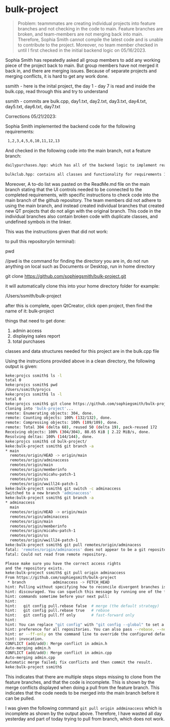 # bulk-project
>Problem: teammmates are creating individual projects into feature branches and not checking in the code to main. Feature branches are broken, and team-members are not merging back into main. Therefore, Sophia Smith cannot compile the latest code and is unable to contribute to the project. Moreover, no team member checked in until I first checked in the initial backend logic on 05/16/2023. 

Sophia Smith has repeatedly asked all group members to add any working piece of the project back to main. But group members have not merged it back in, and there are merging issues. Because of separate projects and merging conflicts, it is hard to get any work done. 

ssmith - here is the inital project, the day 1 - day 7 is read and inside the bulk.cpp, read through this and try to understand


ssmith - commits are bulk.cpp, day1.txt, day2.txt, day3.txt, day4.txt, day5.txt, day6.txt, day7.txt

Corrections 05/21/2023: 

Sophia Smith implemented the backend code for the following requirements:
```bash
 1,2,3,4,5,6,10,11,12,13
 ````
 
And checked in the following code into the main branch, not a feature branch: 
```bash
dailypurchases.hpp: which has all of the backend logic to implement reading in the daily purchase logic

bulkclub.hpp: contains all classes and functionality for requirements 1,2,3,4,5,6,10,11,12,13
```

Moreover, A to-do list was pasted on the ReadMe.md file on the main branch stating that the UI controls needed to be connected to the completed requirements, with specific instructions to check code into the main branch of the github repository. The team members did not adhere to using the main branch, and instead created individual branches that created new QT projects that do not align with the original branch. This code in the individual branches also contain broken code with duplicate classes, and undefined symbols in the linker. 

This was the instructions given that did not work: 

to pull this repository(in terminal):

pwd

//pwd is the command for finding the directory you are in, do not run anything on local such as Documents or Desktop, run in home directory

git clone https://github.com/sophiegsmith/bulk-project.git

it will automatically clone this into your home directory folder for example:

/Users/ssmith/bulk-project

after this is complete, open QtCreator, click open project, then find the name of it: bulk-project

things that need to get done: 
1. admin access
2. displaying sales report 
3. total purchases

classes and data structures needed for this project are in the bulk.cpp file



Using the instructions provided above in a clean directory, the following output is given:
```bash
keke:projcs ssmith$ ls -l 
total 0
keke:projcs ssmith$ pwd 
/Users/ssmith/projcs
keke:projcs ssmith$ ls -l 
total 0
keke:projcs ssmith$ git clone https://github.com/sophiegsmith/bulk-project.git
Cloning into 'bulk-project'...
remote: Enumerating objects: 304, done.
remote: Counting objects: 100% (132/132), done.
remote: Compressing objects: 100% (109/109), done.
remote: Total 304 (delta 68), reused 50 (delta 19), pack-reused 172
Receiving objects: 100% (304/304), 88.65 KiB | 2.22 MiB/s, done.
Resolving deltas: 100% (144/144), done.
keke:projcs ssmith$ cd bulk-project/
keke:bulk-project ssmith$ git branch -a 
* main
  remotes/origin/HEAD -> origin/main
  remotes/origin/adminaccess
  remotes/origin/main
  remotes/origin/memberinfo
  remotes/origin/micahu-patch-1
  remotes/origin/ss
  remotes/origin/wwill24-patch-1
keke:bulk-project ssmith$ git switch -c adminaccess 
Switched to a new branch 'adminaccess'
keke:bulk-project ssmith$ git branch -a 
* adminaccess
  main
  remotes/origin/HEAD -> origin/main
  remotes/origin/adminaccess
  remotes/origin/main
  remotes/origin/memberinfo
  remotes/origin/micahu-patch-1
  remotes/origin/ss
  remotes/origin/wwill24-patch-1
keke:bulk-project ssmith$ git pull remotes/origin/adminacess
fatal: 'remotes/origin/adminacess' does not appear to be a git repository
fatal: Could not read from remote repository.

Please make sure you have the correct access rights
and the repository exists.
keke:bulk-project ssmith$ git pull origin adminaccess
From https://github.com/sophiegsmith/bulk-project
 * branch            adminaccess -> FETCH_HEAD
hint: Pulling without specifying how to reconcile divergent branches is
hint: discouraged. You can squelch this message by running one of the following
hint: commands sometime before your next pull:
hint: 
hint:   git config pull.rebase false  # merge (the default strategy)
hint:   git config pull.rebase true   # rebase
hint:   git config pull.ff only       # fast-forward only
hint: 
hint: You can replace "git config" with "git config --global" to set a default
hint: preference for all repositories. You can also pass --rebase, --no-rebase,
hint: or --ff-only on the command line to override the configured default per
hint: invocation.
CONFLICT (add/add): Merge conflict in admin.h
Auto-merging admin.h
CONFLICT (add/add): Merge conflict in admin.cpp
Auto-merging admin.cpp
Automatic merge failed; fix conflicts and then commit the result.
keke:bulk-project ssmith$ 

```
This indicates that there are multiple steps steps missing to clone from the feature branches, and that the code is incomplete. This is shown by the merge conflicts displayed when doing a pull from the feature branch. This indicates that the code needs to be merged into the main branch before it can be pulled. 

I was given the following command `git pull origin addminaccess` which is incomplete as shown by the output above. Therefore, I have wasted all day yesterday and part of today trying to pull from branch, which does not work.  








